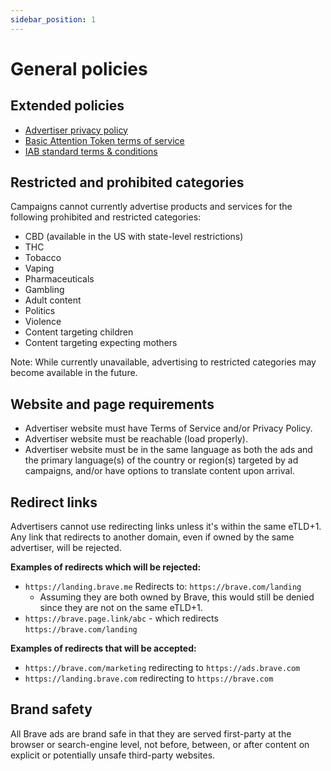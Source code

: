 ```yaml
---
sidebar_position: 1
---
```


# General policies
## Extended policies

- [Advertiser privacy policy](https://brave.com/privacy/advertiser/)
- [Basic Attention Token terms of service](https://basicattentiontoken.org/advertiser-terms-of-service/)
- [IAB standard terms & conditions](https://www.iab.com/wp-content/uploads/2015/06/IAB_4As-tsandcs-FINAL.pdf)

## Restricted and prohibited categories
Campaigns cannot currently advertise products and services for the following prohibited and restricted categories:
- CBD (available in the US with state-level restrictions)
- THC
- Tobacco
- Vaping
- Pharmaceuticals
- Gambling
- Adult content
- Politics
- Violence
- Content targeting children
- Content targeting expecting mothers

Note: While currently unavailable, advertising to restricted categories may become available in the future.

## Website and page requirements
- Advertiser website must have Terms of Service and/or Privacy Policy.
- Advertiser website must be reachable (load properly).
- Advertiser website must be in the same language as both the ads and the primary language(s) of the country or region(s) targeted by ad campaigns, and/or have options to translate content upon arrival.

## Redirect links
Advertisers cannot use redirecting links unless it's within the same eTLD+1. Any link that redirects to another domain, even if owned by the same advertiser, will be rejected.

**Examples of redirects which will be rejected:**
- `https://landing.brave.me` Redirects to: `https://brave.com/landing`
    - Assuming they are both owned by Brave, this would still be denied since they are not on the same eTLD+1.
- `https://brave.page.link/abc` - which redirects `https://brave.com/landing`

**Examples of redirects that will be accepted:**
- `https://brave.com/marketing` redirecting to `https://ads.brave.com` 
- `https://landing.brave.com` redirecting to `https://brave.com` 

## Brand safety
All Brave ads are brand safe in that they are served first-party at the browser or search-engine level, not before, between, or after content on explicit or potentially unsafe third-party websites.
